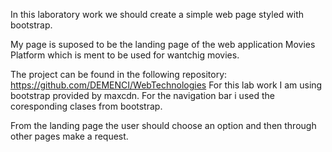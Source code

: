 In this laboratory work we should create a simple web page styled with bootstrap.

My page is suposed to be the landing page of the web application Movies Platform which is ment to be used for wantchig movies.

The project can be found in the following repository: https://github.com/DEMENCI/WebTechnologies
For this lab work I am using bootstrap provided by maxcdn. For the navigation bar i used the coresponding clases from bootstrap.

From the landing page the user should choose an option and then through other pages make a request.
